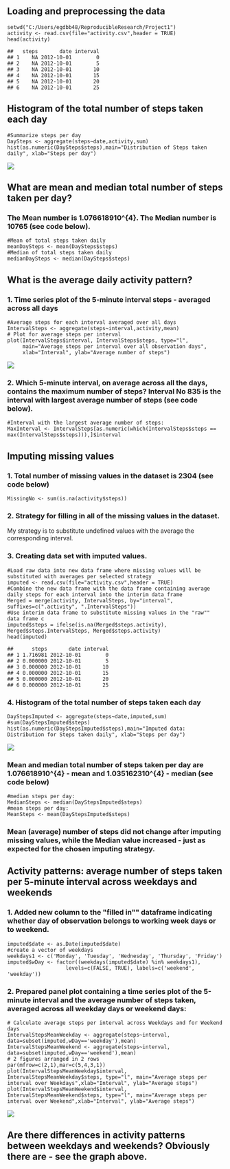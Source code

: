 **Loading and preprocessing the data**
--------------------------------------

    setwd("C:/Users/egdbb48/ReproducibleResearch/Project1")
    activity <- read.csv(file="activity.csv",header = TRUE)
    head(activity)

    ##   steps       date interval
    ## 1    NA 2012-10-01        0
    ## 2    NA 2012-10-01        5
    ## 3    NA 2012-10-01       10
    ## 4    NA 2012-10-01       15
    ## 5    NA 2012-10-01       20
    ## 6    NA 2012-10-01       25

**Histogram of the total number of steps taken each day**
---------------------------------------------------------

    #Summarize steps per day
    DaySteps <- aggregate(steps~date,activity,sum)
    hist(as.numeric(DaySteps$steps),main="Distribution of Steps taken daily", xlab="Steps per day")

![](PA1_template_files/figure-markdown_strict/unnamed-chunk-2-1.png)<!-- -->

**What are mean and median total number of steps taken per day?**
-----------------------------------------------------------------

### The Mean number is 1.076618910^{4}. The Median number is 10765 (see code below).

    #Mean of total steps taken daily
    meanDaySteps <- mean(DaySteps$steps)
    #Median of total steps taken daily
    medianDaySteps <- median(DaySteps$steps)

**What is the average daily activity pattern?**
-----------------------------------------------

### 1. Time series plot of the 5-minute interval steps - averaged across all days

    #Average steps for each interval averaged over all days
    IntervalSteps <- aggregate(steps~interval,activity,mean)
    # Plot for average steps per interval
    plot(IntervalSteps$interval, IntervalSteps$steps, type="l",
         main="Average steps per interval over all observation days", 
         xlab="Interval", ylab="Average number of steps") 

![](PA1_template_files/figure-markdown_strict/unnamed-chunk-4-1.png)<!-- -->

### 2. Which 5-minute interval, on average across all the days, contains the maximum number of steps? Interval No 835 is the interval with largest average number of steps (see code below).

    #Interval with the largest average number of steps:
    MaxInterval <- IntervalSteps[as.numeric(which(IntervalSteps$steps == max(IntervalSteps$steps))),]$interval

**Imputing missing values**
---------------------------

### 1. Total number of missing values in the dataset is 2304 (see code below)

    MissingNo <- sum(is.na(activity$steps))

### 2. Strategy for filling in all of the missing values in the dataset.

My strategy is to substitute undefined values with the average the
corresponding interval.

### 3. Creating data set with imputed values.

    #Load raw data into new data frame where missing values will be substituted with averages per selected strategy 
    imputed <- read.csv(file="activity.csv",header = TRUE) 
    #Combine the new data frame with the data frame containing average daily steps for each interval into the interim data frame
    Merged = merge(activity, IntervalSteps, by="interval", suffixes=c(".activity", ".IntervalSteps"))
    #Use interim data frame to substitute missing values in the "raw"" data frame c
    imputed$steps = ifelse(is.na(Merged$steps.activity), Merged$steps.IntervalSteps, Merged$steps.activity)
    head(imputed)

    ##      steps       date interval
    ## 1 1.716981 2012-10-01        0
    ## 2 0.000000 2012-10-01        5
    ## 3 0.000000 2012-10-01       10
    ## 4 0.000000 2012-10-01       15
    ## 5 0.000000 2012-10-01       20
    ## 6 0.000000 2012-10-01       25

### 4. Histogram of the total number of steps taken each day

    DayStepsImputed <- aggregate(steps~date,imputed,sum)
    #sum(DayStepsImputed$steps)
    hist(as.numeric(DayStepsImputed$steps),main="Imputed data: Distribution for Steps taken daily", xlab="Steps per day")

![](PA1_template_files/figure-markdown_strict/unnamed-chunk-8-1.png)<!-- -->

### Mean and median total number of steps taken per day are 1.076618910^{4} - mean and 1.035162310^{4} - median (see code below)

    #median steps per day:
    MedianSteps <- median(DayStepsImputed$steps)
    #mean steps per day:
    MeanSteps <- mean(DayStepsImputed$steps)

### Mean (average) number of steps did not change after imputing missing values, while the Median value increased - just as expected for the chosen imputing strategy.

**Activity patterns: average number of steps taken per 5-minute interval across weekdays and weekends**
-------------------------------------------------------------------------------------------------------

### 1. Added new column to the "filled in"" dataframe indicating whether day of observation belongs to working week days or to weekend.

    imputed$date <- as.Date(imputed$date)
    #create a vector of weekdays
    weekdays1 <- c('Monday', 'Tuesday', 'Wednesday', 'Thursday', 'Friday')
    imputed$wDay <- factor((weekdays(imputed$date) %in% weekdays1), 
                       levels=c(FALSE, TRUE), labels=c('weekend', 'weekday')) 

### 2. Prepared panel plot containing a time series plot of the 5-minute interval and the average number of steps taken, averaged across all weekday days or weekend days:

    # Calculate average steps per interval across Weekdays and for Weekend days
    IntervalStepsMeanWeekday <- aggregate(steps~interval, data=subset(imputed,wDay=='weekday'),mean)
    IntervalStepsMeanWeekend <- aggregate(steps~interval, data=subset(imputed,wDay=='weekend'),mean)
    # 2 figures arranged in 2 rows 
    par(mfrow=c(2,1),mar=c(5,4,3,1))
    plot(IntervalStepsMeanWeekday$interval, IntervalStepsMeanWeekday$steps, type="l", main="Average steps per interval over Weekdays",xlab="Interval", ylab="Average steps") 
    plot(IntervalStepsMeanWeekend$interval, IntervalStepsMeanWeekend$steps, type="l", main="Average steps per interval over Weekend",xlab="Interval", ylab="Average steps") 

![](PA1_template_files/figure-markdown_strict/unnamed-chunk-11-1.png)<!-- -->

Are there differences in activity patterns between weekdays and weekends? Obviously there are - see the graph above.
--------------------------------------------------------------------------------------------------------------------
